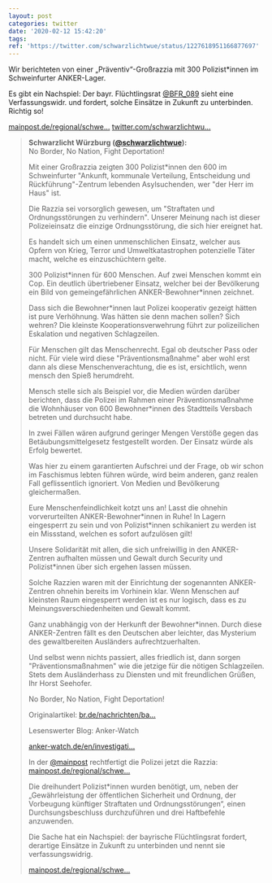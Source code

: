 ```yaml
---
layout: post
categories: twitter
date: '2020-02-12 15:42:20'
tags: 
ref: 'https://twitter.com/schwarzlichtwue/status/1227618951166877697'
---
```

Wir berichteten von einer „Präventiv“-Großrazzia mit 300 Polizist\*innen im Schweinfurter ANKER-Lager.



Es gibt ein Nachspiel: Der bayr. Flüchtlingsrat [@BFR_089](https://twitter.com/BFR_089) sieht eine Verfassungswidr. und fordert, solche Einsätze in Zukunft zu unterbinden. Richtig so!



[mainpost.de/regional/schwe…](https://www.mainpost.de/regional/schweinfurt/Fluechtlingsrat-nennt-Razzia-im-Ankerzentrum-verfassungswidrig;art763,10404362) [twitter.com/schwarzlichtwu…](https://twitter.com/schwarzlichtwue/status/1222184687923273729)
> <b>Schwarzlicht Würzburg ([@schwarzlichtwue](https://twitter.com/schwarzlichtwue)):</b>  
>No Border, No Nation, Fight Deportation!  
>  
>  
>  
>Mit einer Großrazzia zeigten 300 Polizist\*innen den 600 im Schweinfurter "Ankunft, kommunale Verteilung, Entscheidung und Rückführung"-Zentrum lebenden Asylsuchenden, wer "der Herr im Haus" ist.  
>  
>Die Razzia sei vorsorglich gewesen, um "Straftaten und Ordnungsstörungen zu verhindern". Unserer Meinung nach ist dieser Polizeieinsatz die einzige Ordnungsstörung, die sich hier ereignet hat.  
>  
>Es handelt sich um einen unmenschlichen Einsatz, welcher aus Opfern von Krieg, Terror und Umweltkatastrophen potenzielle Täter macht, welche es einzuschüchtern gelte.  
>  
>300 Polizist\*innen für 600 Menschen. Auf zwei Menschen kommt ein Cop. Ein deutlich übertriebener Einsatz, welcher bei der Bevölkerung ein Bild von gemeingefährlichen ANKER-Bewohner\*innen zeichnet.  
>  
>Dass sich die Bewohner\*innen laut Polizei kooperativ gezeigt hätten ist pure Verhöhnung. Was hätten sie denn machen sollen? Sich wehren? Die kleinste Kooperationsverwehrung führt zur polizeilichen Eskalation und negativen Schlagzeilen.  
>  
>Für Menschen gilt das Menschenrecht. Egal ob deutscher Pass oder nicht. Für viele wird diese "Präventionsmaßnahme" aber wohl erst dann als diese Menschenverachtung, die es ist, ersichtlich, wenn mensch den Spieß herumdreht.  
>  
>Mensch stelle sich als Beispiel vor, die Medien würden darüber berichten, dass die Polizei im Rahmen einer Präventionsmaßnahme die Wohnhäuser von 600 Bewohner\*innen des Stadtteils Versbach betreten und durchsucht habe.  
>  
>In zwei Fällen wären aufgrund geringer Mengen Verstöße gegen das Betäubungsmittelgesetz festgestellt worden. Der Einsatz würde als Erfolg bewertet.  
>  
>Was hier zu einem garantierten Aufschrei und der Frage, ob wir schon im Faschismus lebten führen würde, wird beim anderen, ganz realen Fall geflissentlich ignoriert. Von Medien und Bevölkerung gleichermaßen.  
>  
>Eure Menschenfeindlichkeit kotzt uns an! Lasst die ohnehin vorverurteilten ANKER-Bewohner\*innen in Ruhe! In Lagern eingesperrt zu sein und von Polizist\*innen schikaniert zu werden ist ein Missstand, welchen es sofort aufzulösen gilt!  
>  
>Unsere Solidarität mit allen, die sich unfreiwillig in den ANKER-Zentren aufhalten müssen und Gewalt durch Security und Polizist\*innen über sich ergehen lassen müssen.  
>  
>Solche Razzien waren mit der Einrichtung der sogenannten ANKER-Zentren ohnehin bereits im Vorhinein klar. Wenn Menschen auf kleinsten Raum eingesperrt werden ist es nur logisch, dass es zu Meinungsverschiedenheiten und Gewalt kommt.  
>  
>Ganz unabhängig von der Herkunft der Bewohner\*innen. Durch diese ANKER-Zentren fällt es den Deutschen aber leichter, das Mysterium des gewaltbereiten Ausländers aufrechtzuerhalten.  
>  
>Und selbst wenn nichts passiert, alles friedlich ist, dann sorgen "Präventionsmaßnahmen" wie die jetzige für die nötigen Schlagzeilen. Stets dem Ausländerhass zu Diensten und mit freundlichen Grüßen, Ihr Horst Seehofer.  
>  
>No Border, No Nation, Fight Deportation!  
>  
>Originalartikel: [br.de/nachrichten/ba…](https://www.br.de/nachrichten/bayern/praeventive-grossrazzia-im-ankerzentrum-in-geldersheim,RoTTShI)  
>  
>  
>  
>Lesenswerter Blog: Anker-Watch  
>  
>[anker-watch.de/en/investigati…](https://www.anker-watch.de/en/investigations-about-security-violence-in-bamberg-2017/)  
>  
>In der [@mainpost](https://twitter.com/mainpost) rechtfertigt die Polizei jetzt die Razzia: [mainpost.de/regional/schwe…](https://mainpost.de/regional/schweinfurt/Ankerzentrum-Polizei-rechtfertigt-Kontrolle-mit-Grossaufgebot;art763,10397419)  
>  
>Die dreihundert Polizist\*innen wurden benötigt, um, neben der „Gewährleistung der öffentlichen Sicherheit und Ordnung, der Vorbeugung künftiger Straftaten und Ordnungsstörungen“, einen  Durchsungsbeschluss durchzuführen und drei Haftbefehle anzuwenden.  
>  
>Die Sache hat ein Nachspiel: der bayrische Flüchtlingsrat fordert, derartige Einsätze in Zukunft zu unterbinden und nennt sie verfassungswidrig.  
>  
>[mainpost.de/regional/schwe…](https://www.mainpost.de/regional/schweinfurt/Fluechtlingsrat-nennt-Razzia-im-Ankerzentrum-verfassungswidrig;art763,10404362)  

